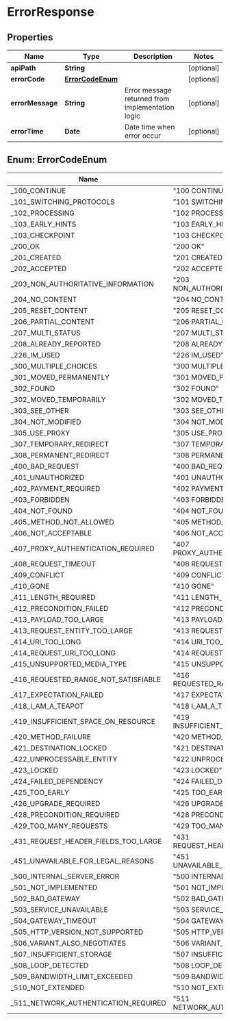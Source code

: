 

# ErrorResponse


## Properties

| Name | Type | Description | Notes |
|------------ | ------------- | ------------- | -------------|
|**apiPath** | **String** |  |  [optional] |
|**errorCode** | [**ErrorCodeEnum**](#ErrorCodeEnum) |  |  [optional] |
|**errorMessage** | **String** | Error message returned from implementation logic |  [optional] |
|**errorTime** | **Date** | Date time when error occur |  [optional] |



## Enum: ErrorCodeEnum

| Name | Value |
|---- | -----|
| _100_CONTINUE | &quot;100 CONTINUE&quot; |
| _101_SWITCHING_PROTOCOLS | &quot;101 SWITCHING_PROTOCOLS&quot; |
| _102_PROCESSING | &quot;102 PROCESSING&quot; |
| _103_EARLY_HINTS | &quot;103 EARLY_HINTS&quot; |
| _103_CHECKPOINT | &quot;103 CHECKPOINT&quot; |
| _200_OK | &quot;200 OK&quot; |
| _201_CREATED | &quot;201 CREATED&quot; |
| _202_ACCEPTED | &quot;202 ACCEPTED&quot; |
| _203_NON_AUTHORITATIVE_INFORMATION | &quot;203 NON_AUTHORITATIVE_INFORMATION&quot; |
| _204_NO_CONTENT | &quot;204 NO_CONTENT&quot; |
| _205_RESET_CONTENT | &quot;205 RESET_CONTENT&quot; |
| _206_PARTIAL_CONTENT | &quot;206 PARTIAL_CONTENT&quot; |
| _207_MULTI_STATUS | &quot;207 MULTI_STATUS&quot; |
| _208_ALREADY_REPORTED | &quot;208 ALREADY_REPORTED&quot; |
| _226_IM_USED | &quot;226 IM_USED&quot; |
| _300_MULTIPLE_CHOICES | &quot;300 MULTIPLE_CHOICES&quot; |
| _301_MOVED_PERMANENTLY | &quot;301 MOVED_PERMANENTLY&quot; |
| _302_FOUND | &quot;302 FOUND&quot; |
| _302_MOVED_TEMPORARILY | &quot;302 MOVED_TEMPORARILY&quot; |
| _303_SEE_OTHER | &quot;303 SEE_OTHER&quot; |
| _304_NOT_MODIFIED | &quot;304 NOT_MODIFIED&quot; |
| _305_USE_PROXY | &quot;305 USE_PROXY&quot; |
| _307_TEMPORARY_REDIRECT | &quot;307 TEMPORARY_REDIRECT&quot; |
| _308_PERMANENT_REDIRECT | &quot;308 PERMANENT_REDIRECT&quot; |
| _400_BAD_REQUEST | &quot;400 BAD_REQUEST&quot; |
| _401_UNAUTHORIZED | &quot;401 UNAUTHORIZED&quot; |
| _402_PAYMENT_REQUIRED | &quot;402 PAYMENT_REQUIRED&quot; |
| _403_FORBIDDEN | &quot;403 FORBIDDEN&quot; |
| _404_NOT_FOUND | &quot;404 NOT_FOUND&quot; |
| _405_METHOD_NOT_ALLOWED | &quot;405 METHOD_NOT_ALLOWED&quot; |
| _406_NOT_ACCEPTABLE | &quot;406 NOT_ACCEPTABLE&quot; |
| _407_PROXY_AUTHENTICATION_REQUIRED | &quot;407 PROXY_AUTHENTICATION_REQUIRED&quot; |
| _408_REQUEST_TIMEOUT | &quot;408 REQUEST_TIMEOUT&quot; |
| _409_CONFLICT | &quot;409 CONFLICT&quot; |
| _410_GONE | &quot;410 GONE&quot; |
| _411_LENGTH_REQUIRED | &quot;411 LENGTH_REQUIRED&quot; |
| _412_PRECONDITION_FAILED | &quot;412 PRECONDITION_FAILED&quot; |
| _413_PAYLOAD_TOO_LARGE | &quot;413 PAYLOAD_TOO_LARGE&quot; |
| _413_REQUEST_ENTITY_TOO_LARGE | &quot;413 REQUEST_ENTITY_TOO_LARGE&quot; |
| _414_URI_TOO_LONG | &quot;414 URI_TOO_LONG&quot; |
| _414_REQUEST_URI_TOO_LONG | &quot;414 REQUEST_URI_TOO_LONG&quot; |
| _415_UNSUPPORTED_MEDIA_TYPE | &quot;415 UNSUPPORTED_MEDIA_TYPE&quot; |
| _416_REQUESTED_RANGE_NOT_SATISFIABLE | &quot;416 REQUESTED_RANGE_NOT_SATISFIABLE&quot; |
| _417_EXPECTATION_FAILED | &quot;417 EXPECTATION_FAILED&quot; |
| _418_I_AM_A_TEAPOT | &quot;418 I_AM_A_TEAPOT&quot; |
| _419_INSUFFICIENT_SPACE_ON_RESOURCE | &quot;419 INSUFFICIENT_SPACE_ON_RESOURCE&quot; |
| _420_METHOD_FAILURE | &quot;420 METHOD_FAILURE&quot; |
| _421_DESTINATION_LOCKED | &quot;421 DESTINATION_LOCKED&quot; |
| _422_UNPROCESSABLE_ENTITY | &quot;422 UNPROCESSABLE_ENTITY&quot; |
| _423_LOCKED | &quot;423 LOCKED&quot; |
| _424_FAILED_DEPENDENCY | &quot;424 FAILED_DEPENDENCY&quot; |
| _425_TOO_EARLY | &quot;425 TOO_EARLY&quot; |
| _426_UPGRADE_REQUIRED | &quot;426 UPGRADE_REQUIRED&quot; |
| _428_PRECONDITION_REQUIRED | &quot;428 PRECONDITION_REQUIRED&quot; |
| _429_TOO_MANY_REQUESTS | &quot;429 TOO_MANY_REQUESTS&quot; |
| _431_REQUEST_HEADER_FIELDS_TOO_LARGE | &quot;431 REQUEST_HEADER_FIELDS_TOO_LARGE&quot; |
| _451_UNAVAILABLE_FOR_LEGAL_REASONS | &quot;451 UNAVAILABLE_FOR_LEGAL_REASONS&quot; |
| _500_INTERNAL_SERVER_ERROR | &quot;500 INTERNAL_SERVER_ERROR&quot; |
| _501_NOT_IMPLEMENTED | &quot;501 NOT_IMPLEMENTED&quot; |
| _502_BAD_GATEWAY | &quot;502 BAD_GATEWAY&quot; |
| _503_SERVICE_UNAVAILABLE | &quot;503 SERVICE_UNAVAILABLE&quot; |
| _504_GATEWAY_TIMEOUT | &quot;504 GATEWAY_TIMEOUT&quot; |
| _505_HTTP_VERSION_NOT_SUPPORTED | &quot;505 HTTP_VERSION_NOT_SUPPORTED&quot; |
| _506_VARIANT_ALSO_NEGOTIATES | &quot;506 VARIANT_ALSO_NEGOTIATES&quot; |
| _507_INSUFFICIENT_STORAGE | &quot;507 INSUFFICIENT_STORAGE&quot; |
| _508_LOOP_DETECTED | &quot;508 LOOP_DETECTED&quot; |
| _509_BANDWIDTH_LIMIT_EXCEEDED | &quot;509 BANDWIDTH_LIMIT_EXCEEDED&quot; |
| _510_NOT_EXTENDED | &quot;510 NOT_EXTENDED&quot; |
| _511_NETWORK_AUTHENTICATION_REQUIRED | &quot;511 NETWORK_AUTHENTICATION_REQUIRED&quot; |



